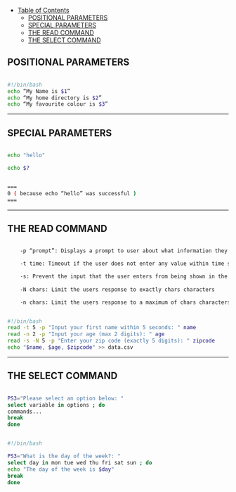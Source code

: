 * [Table of Contents](#table-of-contents)
	- [POSITIONAL PARAMETERS](#first)
	- [SPECIAL PARAMETERS](#second)
	- [THE READ COMMAND](#third)
	- [THE SELECT COMMAND](#four)

<a name="first"></a>

## POSITIONAL PARAMETERS

```bash

#!/bin/bash
echo “My Name is $1”
echo “My home directory is $2”
echo “My favourite colour is $3”

```

--------------------------

<a name="second"></a>

## SPECIAL PARAMETERS

```bash

echo "hello"

echo $?


===
0 ( because echo “hello” was successful )
===

```

--------------------------

<a name="third"></a>

## THE READ COMMAND

```bash

	-p “prompt”: Displays a prompt to user about what information they must enter

	-t time: Timeout if the user does not enter any value within time seconds.

	-s: Prevent the input that the user enters from being shown in the terminal. The “secret” option.
	
	-N chars: Limit the users response to exactly chars characters

  	-n chars: Limit the users response to a maximum of chars characters

```

```bash

#!/bin/bash
read -t 5 -p "Input your first name within 5 seconds: " name
read -n 2 -p "Input your age (max 2 digits): " age
read -s -N 5 -p "Enter your zip code (exactly 5 digits): " zipcode
echo "$name, $age, $zipcode" >> data.csv

```

--------------------------

<a name="four"></a>

## THE SELECT COMMAND

```bash

PS3="Please select an option below: "
select variable in options ; do
commands...
break
done

```


```bash

#!/bin/bash

PS3="What is the day of the week?: "
select day in mon tue wed thu fri sat sun ; do
echo "The day of the week is $day"
break
done

```

